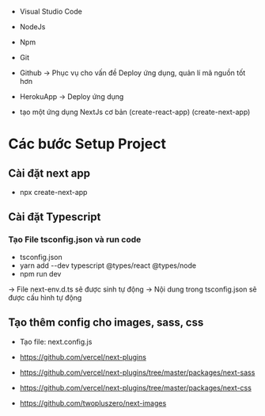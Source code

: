 - Visual Studio Code
- NodeJs
- Npm

- Git
- Github -> Phục vụ cho vấn đề Deploy ứng dụng, quản lí mã nguồn tốt hơn
- HerokuApp -> Deploy ứng dụng

- tạo một ứng dụng NextJs cơ bản 
    (create-react-app)
    (create-next-app)




# Các bước Setup Project

## Cài đặt next app 
- npx create-next-app

## Cài đặt Typescript

### Tạo File tsconfig.json và run code
- tsconfig.json
- yarn add --dev typescript @types/react @types/node
- npm run dev

-> File next-env.d.ts sẽ được sinh tự động 
-> Nội dung trong tsconfig.json sẽ được cấu hình tự động

## Tạo thêm config cho images, sass, css
- Tạo file: next.config.js
- https://github.com/vercel/next-plugins

- https://github.com/vercel/next-plugins/tree/master/packages/next-sass
- https://github.com/vercel/next-plugins/tree/master/packages/next-css
- https://github.com/twopluszero/next-images